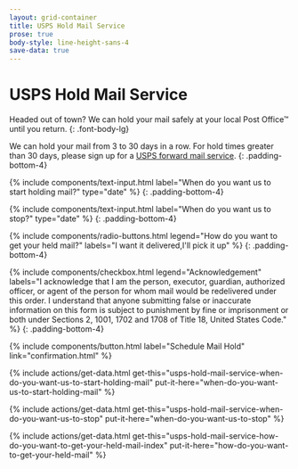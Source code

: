 ```yaml
---
layout: grid-container
title: USPS Hold Mail Service
prose: true
body-style: line-height-sans-4
save-data: true
---
```


# USPS Hold Mail Service

Headed out of town? We can hold your mail safely at your local Post Office™ until you return.
{: .font-body-lg}

We can hold your mail from 3 to 30 days in a row. For hold times greater than 30 days, please sign up for a [USPS forward mail service](https://www.usps.com/manage/forward.htm?_gl=1*1lbyg57*_ga*NTk4Mjc4NTczLjE2NTMzNTg2MjY.*_ga_3NXP3C8S9V*MTY1MzUxNTY0MS41LjEuMTY1MzUxNjM2OC4w).
{: .padding-bottom-4}

{% include components/text-input.html label="When do you want us to start holding mail?" type="date" %}
{: .padding-bottom-4}

{% include components/text-input.html label="When do you want us to stop?" type="date" %}
{: .padding-bottom-4}

{% include components/radio-buttons.html legend="How do you want to get your held mail?" labels="I want it delivered,I'll pick it up" %}
{: .padding-bottom-4}

{% include components/checkbox.html legend="Acknowledgement" labels="I acknowledge that I am the person, executor, guardian, authorized officer, or agent of the person for whom mail would be redelivered under this order. I understand that anyone submitting false or inaccurate information on this form is subject to punishment by fine or imprisonment or both under Sections 2, 1001, 1702 and 1708 of Title 18, United States Code." %}
{: .padding-bottom-4}

{% include components/button.html label="Schedule Mail Hold" link="confirmation.html" %}

{% include actions/get-data.html get-this="usps-hold-mail-service-when-do-you-want-us-to-start-holding-mail" put-it-here="when-do-you-want-us-to-start-holding-mail" %}

{% include actions/get-data.html get-this="usps-hold-mail-service-when-do-you-want-us-to-stop" put-it-here="when-do-you-want-us-to-stop" %}

{% include actions/get-data.html get-this="usps-hold-mail-service-how-do-you-want-to-get-your-held-mail-index" put-it-here="how-do-you-want-to-get-your-held-mail" %}